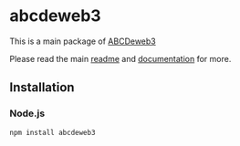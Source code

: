 # abcdeweb3

This is a main package of [ABCDeweb3](https://github.com/AqeelKazmi/ABCDeweb3)

Please read the main [readme](https://github.com/ethereum/web3.js/blob/1.0/README.md) and [documentation](https://web3js.readthedocs.io/en/1.0/) for more.

## Installation

### Node.js

```bash
npm install abcdeweb3
```
